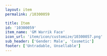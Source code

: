 ```yaml
---
layout: item
permalink: /10300059

title: Item
id: '10300059'
item_name: 'GM Warrik Face'
icon_url: 'item/icon/customize/10300057.png'
sub_header: ['Gender: Male', 'Cosmetic']
footer: ['Untradable, Unsellable']
---
```

